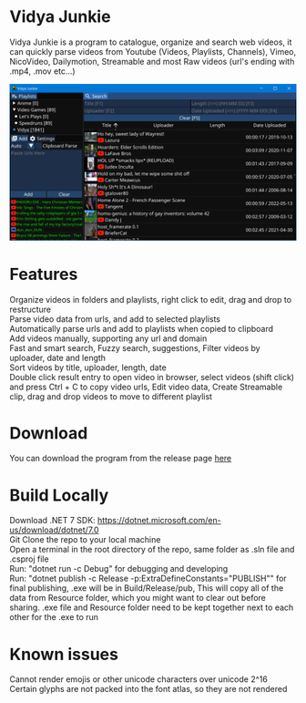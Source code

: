 # Vidya Junkie
Vidya Junkie is a program to catalogue, organize and search web videos, it can quickly parse videos from Youtube (Videos, Playlists, Channels), Vimeo, NicoVideo, Dailymotion, Streamable and most Raw videos (url's ending with .mp4, .mov etc...)

![](Resource/VidyaJunkie.png)

# Features
Organize videos in folders and playlists, right click to edit, drag and drop to restructure <br />
Parse video data from urls, and add to selected playlists <br />
Automatically parse urls and add to playlists when copied to clipboard <br />
Add videos manually, supporting any url and domain <br />
Fast and smart search, Fuzzy search, suggestions, Filter videos by uploader, date and length <br />
Sort videos by title, uploader, length, date <br />
Double click result entry to open video in browser, select videos (shift click) and press Ctrl + C to copy video urls, Edit video data, Create Streamable clip, drag and drop videos to move to different playlist

# Download
You can download the program from the release page [here](https://github.com/TangentOnline/VidyaJunkie/releases)

# Build Locally
Download .NET 7 SDK: https://dotnet.microsoft.com/en-us/download/dotnet/7.0 <br />
Git Clone the repo to your local machine <br />
Open a terminal in the root directory of the repo, same folder as .sln file and .csproj file <br />
Run: "dotnet run -c Debug" for debugging and developing <br />
Run: "dotnet publish -c Release -p:ExtraDefineConstants=\"PUBLISH\"" for final publishing, .exe will be in Build/Release/pub, This will copy all of the data from Resource folder, which you might want to clear out before sharing. .exe file and Resource folder need to be kept together next to each other for the .exe to run <br />

# Known issues
Cannot render emojis or other unicode characters over unicode 2^16
Certain glyphs are not packed into the font atlas, so they are not rendered
